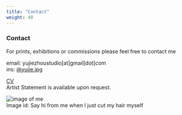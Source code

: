 ```yaml
---
title: "Contact"
weight: 40
---
```



### **Contact**      
For prints, exhibitions or commissions please feel free to contact me

email: yujiezhoustudio[at]gmail[dot]com     
ins: [@yujie.jpg](https://www.instagram.com/yujie.jpg/)   

[CV](https://docs.google.com/document/d/1wr06BDel2LMPlp7HEya_l831EucEnHG0fqj5NDIjemo/edit?usp=sharing)   
Artist Statement is available upon request.



![image of me](/images/profile/me.png)    
Image id: Say hi from me when I just cut my hair myself 


